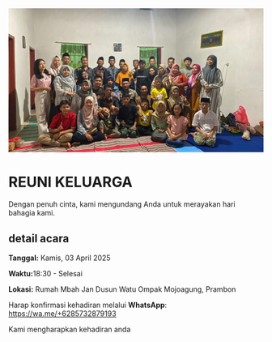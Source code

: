 <!DOCTYPE HTML>
<html lang="id">
<head>
    <meta charset="UTF-8">
    <meta name="viewport" content="width=device-width, initial-scale=1.0">
    <link rel="stylesheet" href="undangan.css">
</head>
<body>
    <div class="undangan-container">
        <div class="header">
            <div class="photo">
                <img src="WhatsApp Image 2025-04-02 at 14.13.04_f5da7d1d.jpg" alt="Foto keluarga">
            </div>
            <h1>REUNI KELUARGA</h1>
            <p>Dengan penuh cinta, kami mengundang Anda untuk merayakan hari bahagia kami.</p>
        </div>
        <div class="info">
            <h2>detail acara</h2>
            <p><strong>Tanggal:</strong> Kamis, 03 April 2025</p>
            <p><strong>Waktu:</strong>18:30 - Selesai</p>
            <p><strong>Lokasi:</strong> Rumah Mbah Jan Dusun Watu Ompak Mojoagung, Prambon</p>
        </div>
        <div class="footer">
            <p>Harap konfirmasi kehadiran melalui <strong>WhatsApp</strong>:
            <a href>https://wa.me/+6285732879193</a></p>
            <p>Kami mengharapkan kehadiran anda</p>
            <audio id="background-music" autoplay loop>
                <source src="undangan.mp3" type="audio/mpeg">
            </audio>
        </div>
    </div>
</body>
</html>
